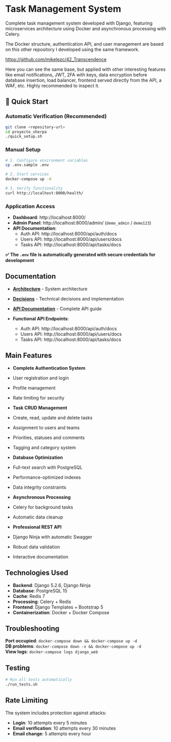 # Task Management System

Complete task management system developed with Django, featuring microservices architecture using Docker and asynchronous processing with Celery.

The Docker structure, authentication API, and user management are based on this other repository I developed using the same framework.

https://github.com/mikelezc/42_Transcendence

Here you can see the same base, but applied with other interesting features like email notifications, JWT, 2FA with keys, data encryption before database insertion, load balancer, frontend served directly from the API, a WAF, etc. Highly recommended to inspect it.

## 🚀 Quick Start

### Automatic Verification (Recommended)
```bash
git clone <repository-url>
cd proyecto_sherpa
./quick_setup.sh
```

### Manual Setup
```bash
# 1. Configure environment variables
cp .env.sample .env

# 2. Start services
docker-compose up -d

# 3. Verify functionality
curl http://localhost:8000/health/
```

### Application Access
- **Dashboard**: http://localhost:8000/
- **Admin Panel**: http://localhost:8000/admin/ (`demo_admin` / `demo123`)
- **API Documentation**:
  - Auth API: http://localhost:8000/api/auth/docs
  - Users API: http://localhost:8000/api/users/docs  
  - Tasks API: http://localhost:8000/api/tasks/docs

**✅ The `.env` file is automatically generated with secure credentials for development**

## Documentation

- **[Architecture](docs/ARCHITECTURE.md)** - System architecture  
- **[Decisions](docs/DECISIONS.md)** - Technical decisions and implementation
- **[API Documentation](docs/API_DOCUMENTATION.md)** - Complete API guide

- **Functional API Endpoints**:
  - Auth API: http://localhost:8000/api/auth/docs
  - Users API: http://localhost:8000/api/users/docs  
  - Tasks API: http://localhost:8000/api/tasks/docs

## Main Features

- **Complete Authentication System**
- User registration and login
- Profile management
- Rate limiting for security

- **Task CRUD Management**
- Create, read, update and delete tasks
- Assignment to users and teams
- Priorities, statuses and comments
- Tagging and category system

- **Database Optimization**
- Full-text search with PostgreSQL
- Performance-optimized indexes
- Data integrity constraints

- **Asynchronous Processing**
- Celery for background tasks
- Automatic data cleanup

- **Professional REST API**
- Django Ninja with automatic Swagger
- Robust data validation
- Interactive documentation

## Technologies Used

- **Backend**: Django 5.2.6, Django Ninja
- **Database**: PostgreSQL 15 
- **Cache**: Redis 7
- **Processing**: Celery + Redis
- **Frontend**: Django Templates + Bootstrap 5
- **Containerization**: Docker + Docker Compose

## Troubleshooting

**Port occupied**: `docker-compose down && docker-compose up -d`  
**DB problems**: `docker-compose down -v && docker-compose up -d`  
**View logs**: `docker-compose logs django_web`

## Testing
```bash
# Run all tests automatically
./run_tests.sh
```

## Rate Limiting
The system includes protection against attacks:
- **Login**: 10 attempts every 5 minutes
- **Email verification**: 10 attempts every 30 minutes
- **Email change**: 5 attempts every hour
